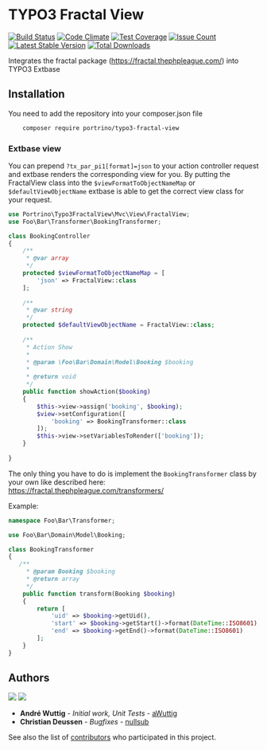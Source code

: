 # TYPO3 Fractal View

[![Build Status](https://travis-ci.org/portrino/typo3-fractal-view.svg?branch=master)](https://travis-ci.org/portrino/typo3-fractal-view)
[![Code Climate](https://codeclimate.com/github/portrino/typo3-fractal-view/badges/gpa.svg)](https://codeclimate.com/github/portrino/typo3-fractal-view)
[![Test Coverage](https://codeclimate.com/github/portrino/typo3-fractal-view/badges/coverage.svg)](https://codeclimate.com/github/portrino/typo3-fractal-view/coverage)
[![Issue Count](https://codeclimate.com/github/portrino/typo3-fractal-view/badges/issue_count.svg)](https://codeclimate.com/github/portrino/typo3-fractal-view)
[![Latest Stable Version](https://poser.pugx.org/portrino/typo3-fractal-view/version)](https://packagist.org/packages/portrino/typo3-fractal-view)
[![Total Downloads](https://poser.pugx.org/portrino/typo3-fractal-view/downloads)](https://packagist.org/packages/portrino/typo3-fractal-view)

Integrates the fractal package (https://fractal.thephpleague.com/) into TYPO3 Extbase

## Installation

You need to add the repository into your composer.json file

```bash
    composer require portrino/typo3-fractal-view
```

### Extbase view

You can prepend `?tx_par_pi1[format]=json` to your action controller request and extbase 
renders the corresponding view for you. By putting the FractalView class into the `$viewFormatToObjectNameMap` or 
`$defaultViewObjectName` extbase is able to get the correct view class for your request. 

```php
use Portrino\Typo3FractalView\Mvc\View\FractalView;
use Foo\Bar\Transformer\BookingTransformer;

class BookingController
{
    /**
     * @var array
     */
    protected $viewFormatToObjectNameMap = [
        'json' => FractalView::class
    ];
    
    /**
     * @var string
     */
    protected $defaultViewObjectName = FractalView::class;
    
    /**
     * Action Show
     *
     * @param \Foo\Bar\Domain\Model\Booking $booking
     *
     * @return void
     */
    public function showAction($booking)
    {
        $this->view->assign('booking', $booking);
        $view->setConfiguration([
            'booking' => BookingTransformer::class
        ]);
        $this->view->setVariablesToRender(['booking']);
    }
    
}

```

The only thing you have to do is implement the `BookingTransformer` class by your own like described here: https://fractal.thephpleague.com/transformers/

Example:

```php
namespace Foo\Bar\Transformer;

use Foo\Bar\Domain\Model\Booking;

class BookingTransformer
{
   /**
     * @param Booking $booking
     * @return array
     */
    public function transform(Booking $booking)
    {
        return [
            'uid' => $booking->getUid(),
            'start' => $booking->getStart()->format(DateTime::ISO8601),
            'end' => $booking->getEnd()->format(DateTime::ISO8601)
        ];
    }
}

```

## Authors

![](https://avatars0.githubusercontent.com/u/726519?s=40&v=4)
![](https://avatars2.githubusercontent.com/u/328502?s=40&v=4)

* **André Wuttig** - *Initial work, Unit Tests* - [aWuttig](https://github.com/aWuttig)
* **Christian Deussen** - *Bugfixes* - [nullsub](https://github.com/nullsub)

See also the list of [contributors](https://github.com/portrino/typo3-fractal-view/graphs/contributors) who participated in this project.
